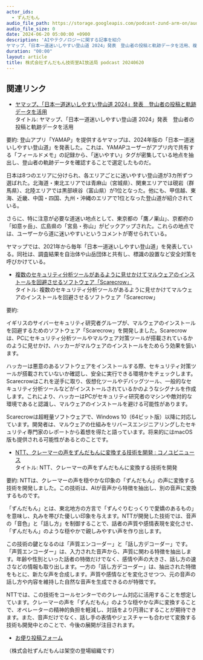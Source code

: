 ```yaml
---
actor_ids:
  - ずんだもん
audio_file_path: https://storage.googleapis.com/podcast-zund-arm-on/audio/株式会社ずんだもん技術室AI放送局_podcast_20240620.mp3
audio_file_size: 0
date: 2024-06-20 05:00:00 +0900
description: 'AIやテクノロジーに関する記事を紹介  
ヤマップ、「日本一道迷いしやすい登山道 2024」発表　登山者の投稿と軌跡データを活用、複数のセキュリティ分析ツールがあるように見せかけてマルウェアのインストールを回避させるソフトウェア「Scarecrow」、NTT、クレーマーの声をずんだもんに変換する技術を開発 : コノユビニュース、'
duration: "00:00"
layout: article
title: 株式会社ずんだもん技術室AI放送局 podcast 20240620
---
```


## 関連リンク


- [ヤマップ、「日本一道迷いしやすい登山道 2024」発表　登山者の投稿と軌跡データを活用](https://www.itmedia.co.jp/news/articles/2406/19/news125.html)  
タイトル: ヤマップ、「日本一道迷いしやすい登山道 2024」発表　登山者の投稿と軌跡データを活用

要約: 登山アプリ「YAMAP」を提供するヤマップは、2024年版の「日本一道迷いしやすい登山道」を発表した。これは、YAMAPユーザーがアプリ内で共有する「フィールドメモ」の記録から、「迷いやすい」タグが密集している地点を抽出し、登山者の軌跡データを確認することで選定したものだ。

日本は8つのエリアに分けられ、各エリアごとに迷いやすい登山道が3カ所ずつ選ばれた。北海道・東北エリアでは青麻山（宮城県）、関東エリアでは硯岩（群馬県）、北陸エリアでは黒部峡谷（富山県）が1位となった。他にも、甲信越、東海、近畿、中国・四国、九州・沖縄のエリアで1位となった登山道が紹介されている。

さらに、特に注意が必要な道迷い地点として、東京都の「鷹ノ巣山」、京都府の「如意ヶ岳」、広島県の「宮島・弥山」がピックアップされた。これらの地点では、ユーザーから道に迷いやすいというコメントが寄せられている。

ヤマップでは、2021年から毎年「日本一道迷いしやすい登山道」を発表している。同社は、調査結果を自治体や山岳団体と共有し、標識の設置など安全対策を呼びかけている。


- [複数のセキュリティ分析ツールがあるように見せかけてマルウェアのインストールを回避させるソフトウェア「Scarecrow」](https://gigazine.net/news/20240619-scarecrow-avoid-malware/)  
タイトル: 複数のセキュリティ分析ツールがあるように見せかけてマルウェアのインストールを回避させるソフトウェア「Scarecrow」

要約: 

イギリスのサイバーセキュリティ研究者グループが、マルウェアのインストールを回避するためのソフトウェア「Scarecrow」を開発しました。Scarecrowは、PCにセキュリティ分析ツールやマルウェア対策ツールが搭載されているかのように見せかけ、ハッカーがマルウェアのインストールをためらう効果を狙います。

ハッカーは悪意のあるソフトウェアをインストールする際、セキュリティ対策ツールが搭載されていないか確認し、安全に実行できる環境かをチェックします。Scarecrowはこれを逆手に取り、仮想化ツールやデバッグツール、一般的なセキュリティ分析ツールなどがインストールされているかのようなシグナルを作成します。これにより、ハッカーはPCがセキュリティ研究者のマシンや敵対的な環境であると認識し、マルウェアのインストールを避ける可能性があります。

Scarecrowは超軽量ソフトウェアで、Windows 10（64ビット版）以降に対応しています。開発者は、マルウェアの仕組みをリバースエンジニアリングしたセキュリティ専門家のレポートから着想を得たと語っています。将来的にはmacOS版も提供される可能性があるとのことです。


- [NTT、クレーマーの声をずんだもんに変換する技術を開発 : コノユビニュース](http://konoyubitomare.jp/archives/1081846914.html)  
タイトル: NTT、クレーマーの声をずんだもんに変換する技術を開発

要約:
NTTは、クレーマーの声を穏やかな印象の「ずんだもん」の声に変換する技術を開発しました。この技術は、AIが音声から特徴を抽出し、別の音声に変換するものです。

「ずんだもん」とは、東北地方の方言で「ずんぐりむっくりで愛嬌のあるもの」を意味し、丸みを帯びた優しい印象を与えます。NTTが開発した技術では、音声の「音色」と「話し方」を制御することで、話者の声質や感情表現を変化させ、「ずんだもん」のような穏やかで親しみやすい声を作り出します。

この技術の鍵となるのは「声質エンコーダー」と「話し方デコーダー」です。「声質エンコーダー」は、入力された音声から、声質に関わる特徴を抽出します。年齢や性別といった話者の特徴だけでなく、感情や声の大きさ、話し方の速さなどの情報も取り出します。一方の「話し方デコーダー」は、抽出された特徴をもとに、新たな声を合成します。声質や感情などを変化させつつ、元の音声の話し方や内容を維持した自然な音声を生成できるのが特徴です。

NTTでは、この技術をコールセンターでのクレーム対応に活用することを想定しています。クレーマーの声を「ずんだもん」のような穏やかな声に変換することで、オペレーターの精神的負担を軽減し、対話をより円滑にすることが期待できます。また、音声だけでなく、話し手の表情やジェスチャーも合わせて変換する技術も開発中とのことで、今後の展開が注目されます。



- [お便り投稿フォーム](https://forms.gle/ffg4JTfqdiqK62qf9)

（株式会社ずんだもんは架空の登場組織です）

